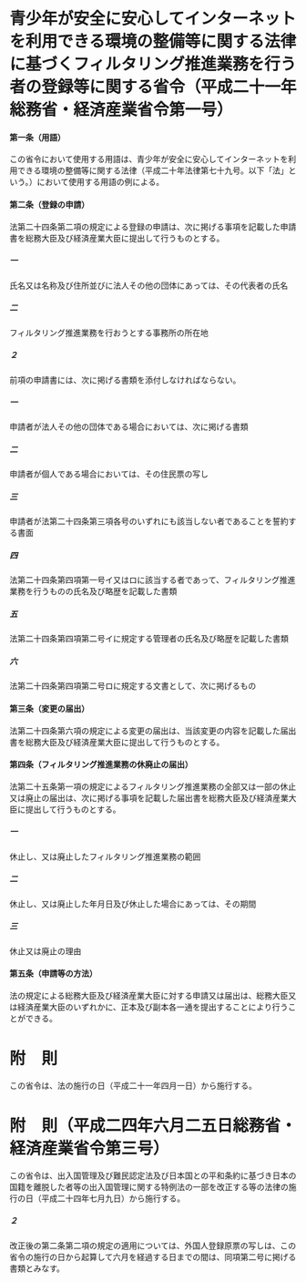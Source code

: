# 青少年が安全に安心してインターネットを利用できる環境の整備等に関する法律に基づくフィルタリング推進業務を行う者の登録等に関する省令（平成二十一年総務省・経済産業省令第一号）
#### 第一条（用語）
この省令において使用する用語は、青少年が安全に安心してインターネットを利用できる環境の整備等に関する法律（平成二十年法律第七十九号。以下「法」という。）において使用する用語の例による。
#### 第二条（登録の申請）
法第二十四条第二項の規定による登録の申請は、次に掲げる事項を記載した申請書を総務大臣及び経済産業大臣に提出して行うものとする。
##### 一
氏名又は名称及び住所並びに法人その他の団体にあっては、その代表者の氏名
##### 二
フィルタリング推進業務を行おうとする事務所の所在地
##### ２
前項の申請書には、次に掲げる書類を添付しなければならない。
##### 一
申請者が法人その他の団体である場合においては、次に掲げる書類
##### 二
申請者が個人である場合においては、その住民票の写し
##### 三
申請者が法第二十四条第三項各号のいずれにも該当しない者であることを誓約する書面
##### 四
法第二十四条第四項第一号イ又はロに該当する者であって、フィルタリング推進業務を行うものの氏名及び略歴を記載した書類
##### 五
法第二十四条第四項第二号イに規定する管理者の氏名及び略歴を記載した書類
##### 六
法第二十四条第四項第二号ロに規定する文書として、次に掲げるもの
#### 第三条（変更の届出）
法第二十四条第六項の規定による変更の届出は、当該変更の内容を記載した届出書を総務大臣及び経済産業大臣に提出して行うものとする。
#### 第四条（フィルタリング推進業務の休廃止の届出）
法第二十五条第一項の規定によるフィルタリング推進業務の全部又は一部の休止又は廃止の届出は、次に掲げる事項を記載した届出書を総務大臣及び経済産業大臣に提出して行うものとする。
##### 一
休止し、又は廃止したフィルタリング推進業務の範囲
##### 二
休止し、又は廃止した年月日及び休止した場合にあっては、その期間
##### 三
休止又は廃止の理由
#### 第五条（申請等の方法）
法の規定による総務大臣及び経済産業大臣に対する申請又は届出は、総務大臣又は経済産業大臣のいずれかに、正本及び副本各一通を提出することにより行うことができる。
# 附　則
この省令は、法の施行の日（平成二十一年四月一日）から施行する。
# 附　則（平成二四年六月二五日総務省・経済産業省令第三号）
この省令は、出入国管理及び難民認定法及び日本国との平和条約に基づき日本の国籍を離脱した者等の出入国管理に関する特例法の一部を改正する等の法律の施行の日（平成二十四年七月九日）から施行する。
##### ２
改正後の第二条第二項の規定の適用については、外国人登録原票の写しは、この省令の施行の日から起算して六月を経過する日までの間は、同項第二号に掲げる書類とみなす。
